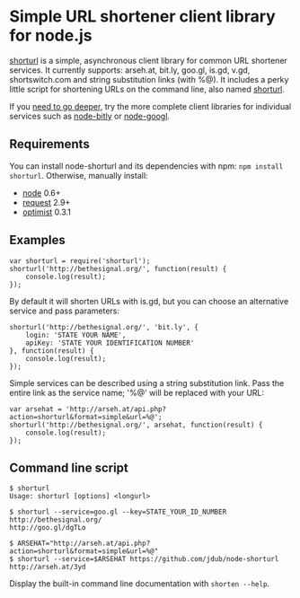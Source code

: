 Simple URL shortener client library for node.js
===============================================

[shorturl](https://github.com/jdub/node-shorturl) is a simple, asynchronous client library for common URL shortener services. It currently supports: arseh.at, bit.ly, goo.gl, is.gd, v.gd, shortswitch.com and string substitution links (with %@). It includes a perky little script for shortening URLs on the command line, also named [shorturl](https://github.com/jdub/node-shorturl/blob/master/shorturl).

If you [need to go deeper](http://www.imdb.com/title/tt1375666/), try the more complete client libraries for individual services such as [node-bitly](https://github.com/tanepiper/node-bitly) or [node-googl](https://github.com/ukstv/node-googl).


## Requirements

You can install node-shorturl and its dependencies with npm: `npm install shorturl`. Otherwise, manually install:

- [node](http://nodejs.org/) 0.6+
- [request](https://github.com/mikeal/request) 2.9+
- [optimist](https://github.com/substack/node-optimist) 0.3.1

## Examples

	var shorturl = require('shorturl');
	shorturl('http://bethesignal.org/', function(result) {
		console.log(result);
	});

By default it will shorten URLs with is.gd, but you can choose an alternative service and pass parameters:

	shorturl('http://bethesignal.org/', 'bit.ly', {
		login: 'STATE YOUR NAME',
		apiKey: 'STATE YOUR IDENTIFICATION NUMBER'
	}, function(result) {
		console.log(result);
	});

Simple services can be described using a string substitution link. Pass the entire link as the service name; '%@' will be replaced with your URL:

	var arsehat = 'http://arseh.at/api.php?action=shorturl&format=simple&url=%@';
	shorturl('http://bethesignal.org/', arsehat, function(result) {
		console.log(result);
	});

## Command line script

	$ shorturl
	Usage: shorturl [options] <longurl>

	$ shorturl --service=goo.gl --key=STATE_YOUR_ID_NUMBER http://bethesignal.org/
	http://goo.gl/dgTLo

	$ ARSEHAT="http://arseh.at/api.php?action=shorturl&format=simple&url=%@"
	$ shorturl --service=$ARSEHAT https://github.com/jdub/node-shorturl
	http://arseh.at/3yd

Display the built-in command line documentation with `shorten --help`.
